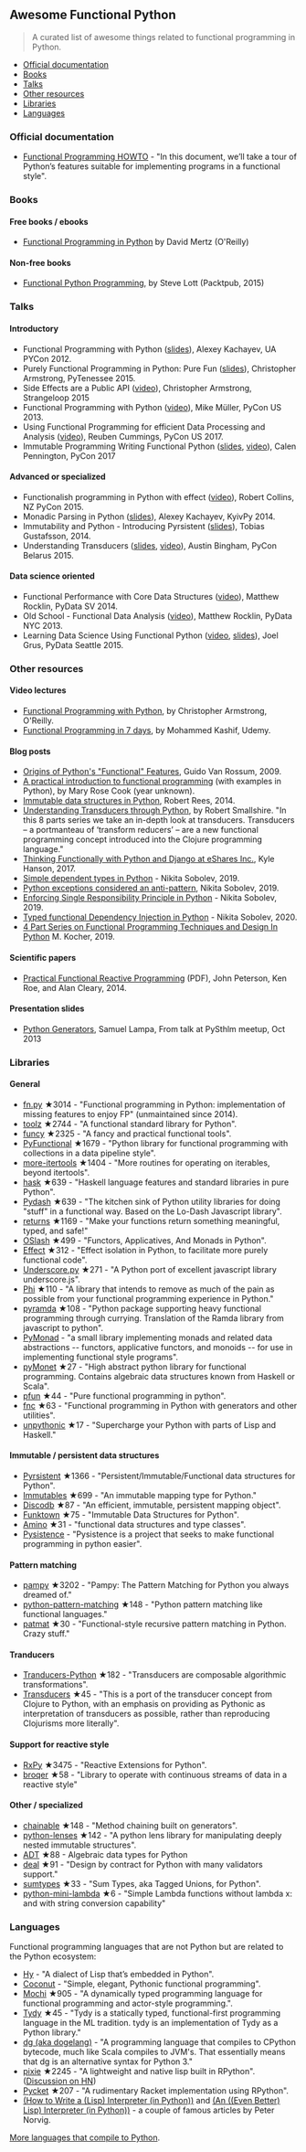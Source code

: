 ## Awesome Functional Python

> A curated list of awesome things related to functional programming in Python.

- [Official documentation](#official-documentation)
- [Books](#books)
- [Talks](#talks)
- [Other resources](#other-resources)
- [Libraries](#libraries)
- [Languages](#languages)


### Official documentation

- [Functional Programming HOWTO](https://docs.python.org/3/howto/functional.html) - "In this document, we’ll take a tour of Python’s features suitable for implementing programs in a functional style".


### Books

#### Free books / ebooks

- [Functional Programming in Python](http://www.oreilly.com/programming/free/files/functional-programming-python.pdf) by David Mertz (O'Reilly)

#### Non-free books

- [Functional Python Programming](https://www.packtpub.com/application-development/functional-python-programming), by Steve Lott (Packtpub, 2015)

### Talks

#### Introductory

- Functional Programming with Python ([slides](http://kachayev.github.io/talks/uapycon2012/)), Alexey Kachayev, UA PYCon 2012.
- Purely Functional Programming in Python: Pure Fun ([slides](https://speakerdeck.com/radix/purely-functional-programming-in-python-pure-fun)), Christopher Armstrong, PyTenessee 2015.
- Side Effects are a Public API ([video](https://www.youtube.com/watch?v=D37dc9EoFus)), Christopher Armstrong, Strangeloop 2015
- Functional Programming with Python ([video](https://www.youtube.com/watch?v=Ta1bAMOMFOI)), Mike Müller, PyCon US 2013.
- Using Functional Programming for efficient Data Processing and Analysis ([video](https://www.youtube.com/watch?v=9kDUTJahXBM)), Reuben Cummings, PyCon US 2017.
- Immutable Programming Writing Functional Python ([slides](https://speakerdeck.com/pycon2017/calen-pennington-immutable-programming-writing-functional-python), [video](https://www.youtube.com/watch?v=_OLEVvjrIj8)), Calen Pennington, PyCon 2017

#### Advanced or specialized

- Functionalish programming in Python with effect ([video](https://www.youtube.com/watch?v=fM5d_2BS6FY)), Robert Collins, NZ PyCon 2015.
- Monadic Parsing in Python ([slides](https://speakerdeck.com/kachayev/monadic-parsing-in-python)), Alexey Kachayev, KyivPy 2014.
- Immutability and Python - Introducing Pyrsistent ([slides](http://slides.com/tobiasgustafsson/immutability-and-python)), Tobias Gustafsson, 2014.
- Understanding Transducers ([slides](http://www.slideshare.net/alinadolgikh/austin-bingham-transducers-in-python), [video](https://www.youtube.com/watch?v=z_cmmbRQXh4)), Austin Bingham, PyCon Belarus 2015.

#### Data science oriented

- Functional Performance with Core Data Structures ([video](https://www.youtube.com/watch?v=PpBK4zIaFLE)), Matthew Rocklin, PyData SV 2014.
- Old School - Functional Data Analysis ([video](https://vimeo.com/80096814)), Matthew Rocklin, PyData NYC 2013.
- Learning Data Science Using Functional Python ([video](https://www.youtube.com/watch?v=ThS4juptJjQ), [slides](https://docs.google.com/presentation/d/1eI60SL3UxtWfr9ktrv48-pcIkk4S7JiDmeXGCyyGhCs)), Joel Grus, PyData Seattle 2015.

### Other resources

#### Video lectures

- [Functional Programming with Python](http://shop.oreilly.com/product/0636920042778.do), by Christopher Armstrong, O'Reilly.
- [Functional Programming in 7 days](https://www.udemy.com/functional-programming-in-7-days/), by Mohammed Kashif, Udemy.

#### Blog posts

- [Origins of Python's "Functional" Features](http://python-history.blogspot.fr/2009/04/origins-of-pythons-functional-features.html), Guido Van Rossum, 2009.
- [A practical introduction to functional programming](https://maryrosecook.com/blog/post/a-practical-introduction-to-functional-programming) (with examples in Python), by Mary Rose Cook (year unknown).
- [Immutable data structures in Python](https://www.theguardian.com/info/developer-blog/2014/oct/21/immutable-data-structures-in-python), Robert Rees, 2014.
- [Understanding Transducers through Python](http://sixty-north.com/blog/series/understanding-transducers-through-python), by Robert Smallshire. "In this 8 parts series we take an in-depth look at transducers. Transducers – a portmanteau of ‘transform reducers’ – are a new functional programming concept introduced into the Clojure programming language."
- [Thinking Functionally with Python and Django at eShares Inc.](https://medium.com/@hansonkd/thinking-functionally-with-python-and-django-4127e3ace6e9#.own6sie8s), Kyle Hanson, 2017.
- [Simple dependent types in Python](https://sobolevn.me/2019/01/simple-dependent-types-in-python) - Nikita Sobolev, 2019.
- [Python exceptions considered an anti-pattern](https://sobolevn.me/2019/02/python-exceptions-considered-an-antipattern), Nikita Sobolev, 2019.
- [Enforcing Single Responsibility Principle in Python](https://sobolevn.me/2019/03/enforcing-srp) - Nikita Sobolev, 2019.
- [Typed functional Dependency Injection in Python](https://sobolevn.me/2020/02/typed-functional-dependency-injection) - Nikita Sobolev, 2020.
- [4 Part Series on Functional Programming Techniques and Design In Python](https://mpkocher.github.io/2019/03/01/Functional-Programming-Techniques-In-Python-Series/) M. Kocher, 2019.

#### Scientific papers

- [Practical Functional Reactive Programming](http://www.cs.jhu.edu/~roe/padl2014.pdf) (PDF), John Peterson, Ken Roe, and Alan Cleary, 2014.

#### Presentation slides

- [Python Generators](https://www.slideshare.net/SamuelLampa/py-sthlmmeetup15-pythongenerators), Samuel Lampa, From talk at PySthlm meetup, Oct 2013


### Libraries

#### General

- [fn.py](https://github.com/kachayev/fn.py) ★3014 - "Functional programming in Python: implementation of missing features to enjoy FP" (unmaintained since 2014).
- [toolz](https://github.com/pytoolz/toolz) ★2744 - "A functional standard library for Python".
- [funcy](https://github.com/suor/funcy) ★2325 - "A fancy and practical functional tools".
- [PyFunctional](https://github.com/EntilZha/PyFunctional) ★1679 - "Python library for functional programming with collections in a data pipeline style".
- [more-itertools](https://github.com/erikrose/more-itertools) ★1404 - "More routines for operating on iterables, beyond itertools".
- [hask](https://github.com/billpmurphy/hask) ★639 - "Haskell language features and standard libraries in pure Python".
- [Pydash](https://github.com/dgilland/pydash) ★639 - "The kitchen sink of Python utility libraries for doing "stuff" in a functional way. Based on the Lo-Dash Javascript library".
- [returns](https://github.com/dry-python/returns) ★1169 - "Make your functions return something meaningful, typed, and safe!"
- [OSlash](https://github.com/dbrattli/oslash) ★499 - "Functors, Applicatives, And Monads in Python".
- [Effect](https://github.com/python-effect/effect) ★312 - "Effect isolation in Python, to facilitate more purely functional code".
- [Underscore.py](https://github.com/serkanyersen/underscore.py) ★271 - "A Python port of excellent javascript library underscore.js".
- [Phi](https://github.com/cgarciae/phi) ★110 - "A library that intends to remove as much of the pain as possible from your functional programming experience in Python."
- [pyramda](https://github.com/jackfirth/pyramda) ★108 - "Python package supporting heavy functional programming through currying. Translation of the Ramda library from javascript to python".
- [PyMonad](https://bitbucket.org/jason_delaat/pymonad) - "a small library implementing monads and related data abstractions -- functors, applicative functors, and monoids -- for use in implementing functional style programs".
- [pyMonet](https://github.com/przemyslawjanpietrzak/pyMonet) ★27 - "High abstract python library for functional programming. Contains algebraic data structures known from Haskell or Scala".
- [pfun](https://github.com/suned/pfun) ★44 - "Pure functional programming in python".
- [fnc](https://github.com/dgilland/fnc) ★63 - "Functional programming in Python with generators and other utilities".
- [unpythonic](https://github.com/Technologicat/unpythonic) ★17 - "Supercharge your Python with parts of Lisp and Haskell."

#### Immutable / persistent data structures

- [Pyrsistent](https://github.com/tobgu/pyrsistent) ★1366 - "Persistent/Immutable/Functional data structures for Python".
- [Immutables](https://github.com/MagicStack/immutables) ★699 - "An immutable mapping type for Python."
- [Discodb](https://github.com/discoproject/discodb) ★87 - "An efficient, immutable, persistent mapping object".
- [Funktown](https://github.com/zhemao/funktown) ★75 - "Immutable Data Structures for Python".
- [Amino](https://github.com/tek/amino) ★31 - "functional data structures and type classes".
- [Pysistence](https://pythonhosted.org/pysistence/) - "Pysistence is a project that seeks to make functional programming in python easier".

#### Pattern matching

- [pampy](https://github.com/santinic/pampy) ★3202 - "Pampy: The Pattern Matching for Python you always dreamed of."
- [python-pattern-matching](https://github.com/grantjenks/python-pattern-matching) ★148 - "Python pattern matching like functional languages."
- [patmat](https://github.com/admk/patmat) ★30 - "Functional-style recursive pattern matching in Python. Crazy stuff."

#### Tranducers

- [Tranducers-Python](https://github.com/cognitect-labs/transducers-python) ★182 - "Transducers are composable algorithmic transformations".
- [Transducers](https://github.com/sixty-north/python-transducers) ★45 - "This is a port of the transducer concept from Clojure to Python, with an emphasis on providing as Pythonic as interpretation of transducers as possible, rather than reproducing Clojurisms more literally".

#### Support for reactive style

- [RxPy](https://github.com/ReactiveX/RxPY) ★3475 - "Reactive Extensions for Python".
- [broqer](https://github.com/semiversus/python-broqer) ★58 - "Library to operate with continuous streams of data in a reactive style"

#### Other / specialized

- [chainable](https://github.com/olirice/chainable) ★148 - "Method chaining built on generators".
- [python-lenses](https://github.com/ingolemo/python-lenses) ★142 - "A python lens library for manipulating deeply nested immutable structures".
- [ADT](https://github.com/jspahrsummers/adt) ★88 - Algebraic data types for Python
- [deal](https://github.com/orsinium/deal) ★91 - "Design by contract for Python with many validators support."
- [sumtypes](https://github.com/radix/sumtypes) ★33 - "Sum Types, aka Tagged Unions, for Python".
- [python-mini-lambda](https://github.com/smarie/python-mini-lambda) ★6 - "Simple Lambda functions without lambda x: and with string conversion capability"

### Languages

Functional programming languages that are not Python but are related to the Python ecosystem:

- [Hy](http://hylang.org/) - "A dialect of Lisp that’s embedded in Python".
- [Coconut](http://coconut-lang.org/) - "Simple, elegant, Pythonic functional programming".
- [Mochi](https://github.com/i2y/mochi) ★905 - "A dynamically typed programming language for functional programming and actor-style programming.".
- [Tydy](https://github.com/cyrus-/tydy) ★45 - "Tydy is a statically typed, functional-first programming language in the ML tradition. tydy is an implementation of Tydy as a Python library."
- [dg (aka dogelang)](https://pyos.github.io/dg/) - "A programming language that compiles to CPython bytecode, much like Scala compiles to JVM's. That essentially means that dg is an alternative syntax for Python 3."
- [pixie](https://github.com/pixie-lang/pixie) ★2245 - "A lightweight and native lisp built in RPython". ([Discussion on HN](https://news.ycombinator.com/item?id=13420092))
- [Pycket](https://github.com/pycket/pycket) ★207 - "A rudimentary Racket implementation using RPython".
- [(How to Write a (Lisp) Interpreter (in Python))](http://norvig.com/lispy.html) and [(An ((Even Better) Lisp) Interpreter (in Python))](http://norvig.com/lispy2.html) - a couple of famous articles by Peter Norvig.

[More languages that compile to Python](https://github.com/vindarel/languages-that-compile-to-python).
